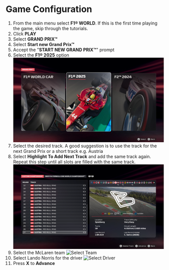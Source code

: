 # Game Configuration

1. From the main menu select **F1® WORLD**. If this is the first time playing the game, skip through the tutorials.
2. Click **PLAY**
3. Select **GRAND PRIX™**
4. Select **Start new Grand Prix™**
5. Accept the "**START NEW GRAND PRIX™**" prompt
6. Select the **F1® 2025** option
    ![Grand Prix](../assets/screenshots/grand_prix.png)
7. Select the desired track. A good suggestion is to use the track for the next Grand Prix or a short track e.g. Austria
8. Select **Highlight To Add Next Track** and add the same track again. Repeat this step until all slots are filled with the same track.
    ![Custom Championship](../assets/screenshots/custom_championship.png)
9. Select the McLaren team
    ![Select Team](../assets/screenshots/team.png)
10. Select Lando Norris for the driver
    ![Select Driver](../assets/screenshots/driver.png)
11. Press **X** to **Advance**

<!--[type:video](../assets/screenshots/f1_2023.mp4)-->
